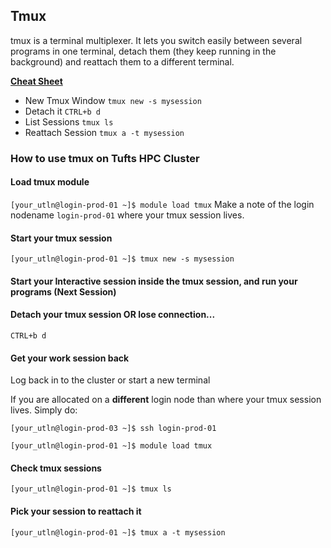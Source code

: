 ## Tmux
tmux is a terminal multiplexer. 
It lets you switch easily between several programs in one terminal, detach them (they keep running in the background) and reattach them to a different terminal.

**[Cheat Sheet](https://tmuxcheatsheet.com/)**

- New Tmux Window `tmux new -s mysession`
- Detach it `CTRL+b d`
- List Sessions `tmux ls`
- Reattach Session `tmux a -t mysession`

### How to use tmux on Tufts HPC Cluster

#### Load tmux module
`[your_utln@login-prod-01 ~]$ module load tmux`
Make a note of the login nodename `login-prod-01` where your tmux session lives.

#### Start your tmux session
`[your_utln@login-prod-01 ~]$ tmux new -s mysession`

#### Start your Interactive session inside the tmux session, and run your programs (Next Session)

#### Detach your tmux session OR lose connection...
`CTRL+b d`

#### Get your work session back

Log back in to the cluster or start a new terminal

If you are allocated on a **different** login node than where your tmux session lives. Simply do: 

`[your_utln@login-prod-03 ~]$ ssh login-prod-01`

`[your_utln@login-prod-01 ~]$ module load tmux`

#### Check tmux sessions
`[your_utln@login-prod-01 ~]$ tmux ls`

#### Pick your session to reattach it
`[your_utln@login-prod-01 ~]$ tmux a -t mysession`
